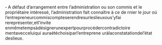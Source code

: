 ‐ A défaut d’arrangement entre l’administration ou son commis et le propriétaire intéressé, l’administration fait connaître à ce de rnier le jour où l’entrepreneurcommiscompteserendresurleslieuxous’yfai rereprésenter,etl’invite enmêmetempsàdésignerunexpertpourprocédercontradictoire mentavecceluiqui auraétéchoisiparl’entreprene uràlaconstatationdel’état deslieux.